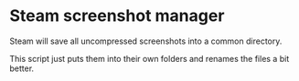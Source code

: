 # Steam screenshot manager

Steam will save all uncompressed screenshots into a common directory.

This script just puts them into their own folders and renames the files a bit better.
